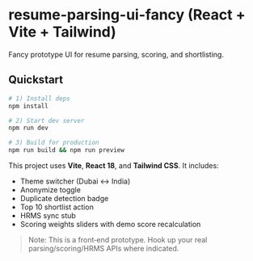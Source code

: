 # resume-parsing-ui-fancy (React + Vite + Tailwind)

Fancy prototype UI for resume parsing, scoring, and shortlisting.

## Quickstart

```bash
# 1) Install deps
npm install

# 2) Start dev server
npm run dev

# 3) Build for production
npm run build && npm run preview
```

This project uses **Vite**, **React 18**, and **Tailwind CSS**. It includes:
- Theme switcher (Dubai ↔ India)
- Anonymize toggle
- Duplicate detection badge
- Top 10 shortlist action
- HRMS sync stub
- Scoring weights sliders with demo score recalculation

> Note: This is a front‑end prototype. Hook up your real parsing/scoring/HRMS APIs where indicated.
